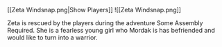 [[Zeta Windsnap.png|Show Players]]
![[Zeta Windsnap.png]]

Zeta is rescued by the players during the adventure Some Assembly Required.  She is a fearless young girl who Mordak is has befriended and would like to turn into a warrior.